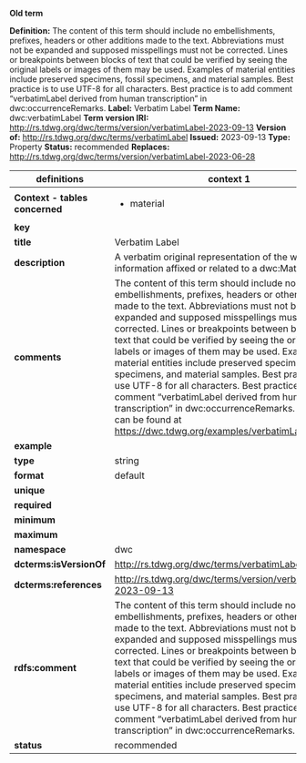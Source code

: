 **Old term**

**Definition:** The content of this term should include no embellishments, prefixes, headers or other additions made to the text. Abbreviations must not be expanded and supposed misspellings must not be corrected. Lines or breakpoints between blocks of text that could be verified by seeing the original labels or images of them may be used. Examples of material entities include preserved specimens, fossil specimens, and material samples. Best practice is to use UTF-8 for all characters. Best practice is to add comment “verbatimLabel derived from human transcription” in dwc:occurrenceRemarks.
**Label:** Verbatim Label
**Term Name:** dwc:verbatimLabel
**Term version IRI:** http://rs.tdwg.org/dwc/terms/version/verbatimLabel-2023-09-13
**Version of:** http://rs.tdwg.org/dwc/terms/verbatimLabel
**Issued:** 2023-09-13
**Type:** Property
**Status:** recommended
**Replaces:** http://rs.tdwg.org/dwc/terms/version/verbatimLabel-2023-06-28


| definitions | context 1 |
|-|-|
| **Context - tables concerned** | <ul><li>material</li></ul> |
| **key** |  |
| **title** | Verbatim Label |
| **description** | A verbatim original representation of the written information affixed or related to a dwc:MaterialEntity. |
| **comments** | The content of this term should include no embellishments, prefixes, headers or other additions made to the text. Abbreviations must not be expanded and supposed misspellings must not be corrected. Lines or breakpoints between blocks of text that could be verified by seeing the original labels or images of them may be used. Examples of material entities include preserved specimens, fossil specimens, and material samples. Best practice is to use UTF-8 for all characters. Best practice is to add comment “verbatimLabel derived from human transcription” in dwc:occurrenceRemarks. Examples can be found at https://dwc.tdwg.org/examples/verbatimLabel. |
| **example** |  |
| **type** | string |
| **format** | default |
| **unique** |  |
| **required** |  |
| **minimum** |  |
| **maximum** |  |
| **namespace** | dwc |
| **dcterms:isVersionOf** | http://rs.tdwg.org/dwc/terms/verbatimLabel |
| **dcterms:references** | http://rs.tdwg.org/dwc/terms/version/verbatimLabel-2023-09-13 |
| **rdfs:comment** | The content of this term should include no embellishments, prefixes, headers or other additions made to the text. Abbreviations must not be expanded and supposed misspellings must not be corrected. Lines or breakpoints between blocks of text that could be verified by seeing the original labels or images of them may be used. Examples of material entities include preserved specimens, fossil specimens, and material samples. Best practice is to use UTF-8 for all characters. Best practice is to add comment “verbatimLabel derived from human transcription” in dwc:occurrenceRemarks. |
| **status** | recommended |
